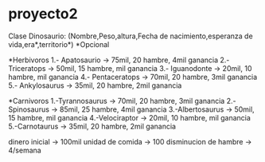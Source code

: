 # proyecto2
Clase Dinosaurio: (Nombre,Peso,altura,Fecha de nacimiento,esperanza de vida,era*,territorio*)       *Opcional

*Herbivoros
1.- Apatosaurio -> 75mil, 20 hambre, 4mil ganancia 
2.- Triceratops -> 50mil, 15 hambre, mil ganancia 
3.- Iguanodonte -> 20mil, 10 hambre, mil ganancia 
4.- Pentaceratops -> 70mil, 20 hambre, 3mil ganancia
5.- Ankylosaurus -> 35mil, 20 hambre, 2mil ganancia

*Carnivoros
1.-Tyrannosaurus -> 70mil, 20 hambre, 3mil ganancia
2.-Spinosaurus -> 85mil, 25 hambre, 4mil ganancia
3.-Albertosaurus -> 50mil, 15 hambre, mil ganancia 
4.-Velociraptor -> 20mil, 10 hambre, mil ganancia
5.-Carnotaurus -> 35mil, 20 hambre, 2mil ganancia

dinero inicial -> 100mil
unidad de comida -> 100
disminucion de hambre -> 4/semana
